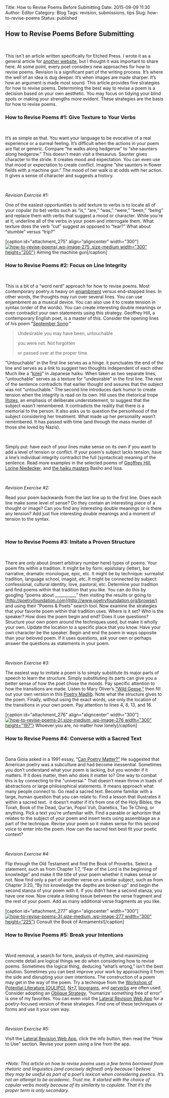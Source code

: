 Title: How to Revise Poems Before Submitting
Date: 2015-09-09 11:30
Author: Editor
Category: Blog
Tags: revision, submissions, tips
Slug: how-to-revise-poems
Status: published

How to Revise Poems Before Submitting
-------------------------------------

 

This isn't an article written specifically for Etched Press. I wrote it as a general article for [another website](http://storycraftersink.com/), but I thought it was important to share here. At some point, every poet considers new approaches for how to revise poems. Revision is a significant part of the writing process. It’s where the well of an idea is dug deeper. It’s when images are made sharper. It’s how an argument is made most sound. This article provides five strategies for how to revise poems. Determining the best way to revise a poem is a decision based on your own aesthetic. You may focus on tidying your blind spots or making your strengths more evident. These strategies are the basis for how to revise poems.

### How to Revise Poems \#1: Give Texture to Your Verbs

 

It’s as simple as that. You want your language to be evocative of a real experience or a surreal feeling. It’s difficult when the actions in your poem are flat or generic. Compare “he walks along hedgerow” to “she saunters along hedgerow.” This doesn’t mean visit a thesaurus. Saunter gives character to the stride. It creates mood and expectation. You can even use that mood or expectation to create conflict. Imagine “she saunters in flower fields with a machine gun.” The mood of her walk is at odds with her action. It gives a sense of character and suggests a history.

 

*Revision Exercise \#1:*

One of the easiest opportunities to add texture to verbs is to locate all of your copular (to be) verbs such as “is,” “are,” “was,” “were,” “been,” “being” and replace them with verbs that suggest a mood or character. While you’re at it, underline all of the verbs in your poem and interrogate them. What texture does the verb “cut” suggest as opposed to “tear?” What about “stumble” versus “trip?”

\[caption id="attachment\_275" align="aligncenter" width="300"\][![how-to-revise-poems](http://etchedpress.com/wp-content/uploads/2015/01/how-to-revise-poems-300x200.jpg){.wp-image-275 .size-medium width="300" height="200"}](http://etchedpress.com/wp-content/uploads/2015/01/how-to-revise-poems.jpg) Aiming the machine gun\[/caption\]

### How to Revise Poems \#2: Focus on Line Integrity

 

This is a bit of a “word nerd” approach for how to revise poems. Most contemporary poetry is heavy on [enjambment](http://www.poetryfoundation.org/learning/glossary-term/enjambment) versus end-stopped lines. In other words, the thoughts may run over several lines. You can use enjambment as a musical device. You can also use it to create tension in syntax (order of the words). You can create interesting double meanings or even contradict your own statements using this strategy. Geoffrey Hill, a contemporary English poet, is a master of this. Consider the opening lines of his poem “[September Song](http://www.poetryfoundation.org/poem/178126):”

> Undesirable you may have been, untouchable
>
> you were not. Not forgotten
>
> or passed over at the proper time.

“Untouchable” in the first line serves as a hinge. it punctuates the end of the line and serves as a link to suggest two thoughts independent of each other Much like a “[kireji](http://www.haikusociety.com/learn/kireji-and-kigo)” in Japanese haiku. When taken as two separate lines, “untouchable” serves as a texture for “undesirable” in the first line. The rest of the sentence contradicts that earlier thought and assures that the subject was not “untouchable.” The second line introduces dark humor to create tension when the integrity is read on its own. Hill uses the rhetorical trope [litotes](http://rhetoric.byu.edu/figures/L/litotes.htm), an emphasis of deliberate understatement, to suggest that the subject wasn’t remembered. It contradicts the reality that there is a memorial to the person. It also asks us to question the personhood of the subject considering her treatment. What made up her personality wasn’t remembered. It has passed with time (and through the mass murder of those she loved by Nazis).

 

Simply put: have each of your lines make sense on its own if you want to add a level of tension or conflict. If your poem's subject lacks tension, have a line’s individual integrity contradict the full (syntactical) meaning of the sentence. Read more examples in the selected poems of [Geoffrey Hill](http://www.amazon.com/Selected-Poems-Geoffrey-Hill/dp/0300164300/), [Lorine Niedecker](http://www.amazon.com/Granite-Pail-Selected-Lorine-Niedecker/dp/0917788613/), and [the haiku masters](http://www.amazon.com/Essential-Haiku-Versions-Basho-Buson/dp/0880013516/) Basho and Issa.

 

*Revision Exercise \#2:*

Read your poem backwards from the last line up to the first line. Does each line make some level of sense? Do they contain an interesting piece of a thought or image? Can you find any interesting double meanings or is there any tension? Add just five interesting double meanings and a moment of tension to the syntax.

 

### How to Revise Poems \#3: Imitate a Proven Structure

 

There are only about (insert arbitrary number here) types of poems. Your poem fits within a tradition. It might be by form: epistolary (letter), bar narrative, dramatic monologue, epic, etc. It might be by technique: surrealist tradition, language school, imagist, etc. It might be connected by subject: confessional, cultural identity, love, pastoral, etc. Determine your tradition and find poems within that tradition that you like. You can do this by googling “poems about \_\_\_\_\_\_\_\_\_\_,” then visiting the results or going to [http://poetryfoundation.com](http://www.poetryfoundation.org/browse/) and using their “Poems & Poets” search tool. Now examine the strategies that your favorite poem within that tradition uses. Where is it set? Who is the speaker? How does the poem begin and end? Does it use questions? Structure your own poem around the techniques used, but make it wholly your own. Update the location to a specific place that you know. Have your own character be the speaker. Begin and end the poem in ways opposite than your beloved poem. If it uses questions, ask your own or perhaps answer the questions as statements in your poem.

 

*Revision Exercise \#3:*

The easiest way to imitate a poem is to simply substitute its major parts of speech to learn the structure. Simply substituting its parts can give you a better sense of how the poet chose the moods. Pay specific attention to how the transitions are made. Listen to Mary Oliver’s [“Wild Geese,”](https://www.youtube.com/watch?v=lv_4xmh_WtE) then fill out your own version in this [Poetry Madlib](http://etchedpress.com/wp-content/uploads/2015/01/Poetry-Madlib.pdf). Note what the structure gives to the poem. Finally, without using the exact words, use only the location of the transitions in your own poem. Pay attention to lines 4, 8, 13, and 16.

\[caption id="attachment\_276" align="aligncenter" width="300"\][![how-to-revise-poems-2](http://etchedpress.com/wp-content/uploads/2015/01/how-to-revise-poems-2-300x197.jpg){.size-medium .wp-image-276 width="300" height="197"}](http://etchedpress.com/wp-content/uploads/2015/01/how-to-revise-poems-2.jpg) Whoever you are, no matter how lonely\[/caption\]

### How to Revise Poems \#4: Converse with a Sacred Text

 

Dana Gioia asked in a 1991 essay, “[Can Poetry Matter?”](http://www.theatlantic.com/past/docs/unbound/poetry/gioia/gioia.htm) He suggested that American poetry was a subculture and had become inessential. Sometimes you don’t understand what your poem is lacking, but you wonder if it matters. If it does matter, then who does it matter to? One way to combat this is by connecting to the "universal." That doesn’t mean throw in loads of abstractions or large philosophical statements. It means approach what many people connect to. Go read a sacred text. Become familiar with a large, human question that you can relate to. Find a lesson that illustrates it within a sacred text.  it doesn’t matter if it’s from one of the Holy Bibles, the Torah, Book of the Dead, Qur’an, Popol Vuh, Dianetics, Tao Te Ching, or anything. Pick a text you’re unfamiliar with. Find a parable or aphorism that relates to the subject of your poem and insert texts using assemblage as a part of the technique. Revise your poem so it makes sense for this second voice to enter into the poem. How can the sacred text best fit your poetic context?

 

*Revision Exercise \#4:*

Flip through the Old Testament and find the Book of Proverbs. Select a statement, such as from Chapter 1:7, “Fear of the Lord is the beginning of knowledge” and make it the title of your poem whether it makes sense or not. Now find only a part of another verse on a similar subject, such as from Chapter 3:20, “By his knowledge the depths are broken up” and begin the second stanza of your poem with it. If you didn’t have a second stanza, you have one now. Now create a linking tissue between the verse fragment and the rest of your poem. Add as many additional verse fragments as you like.

\[caption id="attachment\_277" align="aligncenter" width="300"\][![how-to-revise-poems-3](http://etchedpress.com/wp-content/uploads/2015/01/how-to-revise-poems-3-300x225.jpg){.size-medium .wp-image-277 width="300" height="225"}](http://etchedpress.com/wp-content/uploads/2015/01/how-to-revise-poems-3.jpg) Consult the Book of Armaments!\[/caption\]

### How to Revise Poems \#5: Break your Intentions

 

Word removal, a search for form, analysis of rhythm, and maximizing concrete detail are logical things we do when considering how to revise poems. Sometimes the logical thing, deducing “what’s wrong,” isn’t the best solution. Sometimes you can best improve your work by approaching it from the side and disrupting your own intentions. The construction of a poem may get in the way of the poem. Try a technique from the [Workshop of Potential Literature (OULIPO)](http://www.languageisavirus.com/articles/articles.php), [N+7](http://www.spoonbill.org/n+7/), [lipograms](http://grammar.about.com/od/il/g/lipogram.htm), and [perverbs](http://www.worldwidewords.org/weirdwords/ww-per1.htm) are often used. Consider adopting an [Oblique Strategy](http://www.rtqe.net/ObliqueStrategies/OSintro.html), “humanize something free of error” is one of my favorites. You can even visit the [Lateral Revision Web App](http://revisepoetry.tk/) for a poetry-focused version of these strategies. Find one of these techniques or forms and use it your own way.

 

*Revision Exercise \#5:*

Visit the [Lateral Revision Web App](http://www.revisepoetry.tk), click the info button, then read the “How to Use” section. Revise your poem using a line from the app.

 

*\*Note: This article on how to revise poems uses a few terms borrowed from rhetoric and linguistics (and concisely defined) only because I believe they may be useful as part of a poet’s lexicon when considering poetics. It’s not an attempt to be academic. Trust me. It started with the choice of copular verbs mostly because of its similarity to copulate. That it’s the proper term is only secondary.*
